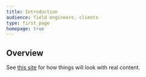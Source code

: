 ```yaml
---
title: Introduction
audience: field engineers, clients
type: first_page
homepage: true
---
```


## Overview 

See [this site](http://idratherbewriting.com/documentation-theme-jekyll/) for how things will look with real content.

